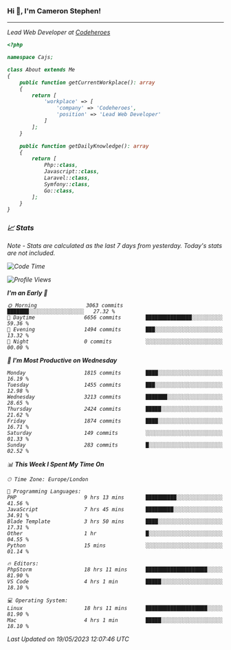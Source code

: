 ### Hi 👋, I'm Cameron Stephen!
<hr>
<p><em>Lead Web Developer at <a href="https://codeheroes.co.uk">Codeheroes</a></p>


```php
<?php

namespace Cajs;

class About extends Me
{
    public function getCurrentWorkplace(): array
    {
        return [
            'workplace' => [
                'company' => 'Codeheroes',
                'position' => 'Lead Web Developer'
            ]
        ];
    }

    public function getDailyKnowledge(): array
    {
        return [
            Php::class,
            Javascript::class,
            Laravel::class,
            Symfony::class,
            Go::class,
        ];
    }
}
```

### 📈 Stats
<p><em>Note - Stats are calculated as the last 7 days from yesterday. Today's stats are not included.</em></p>


<!--START_SECTION:waka-->
![Code Time](http://img.shields.io/badge/Code%20Time-3%2C393%20hrs%2029%20mins-blue)

![Profile Views](http://img.shields.io/badge/Profile%20Views-0-blue)

**I'm an Early 🐤** 

```text
🌞 Morning                3063 commits        ███████░░░░░░░░░░░░░░░░░░   27.32 % 
🌆 Daytime                6656 commits        ███████████████░░░░░░░░░░   59.36 % 
🌃 Evening                1494 commits        ███░░░░░░░░░░░░░░░░░░░░░░   13.32 % 
🌙 Night                  0 commits           ░░░░░░░░░░░░░░░░░░░░░░░░░   00.00 % 
```
📅 **I'm Most Productive on Wednesday** 

```text
Monday                   1815 commits        ████░░░░░░░░░░░░░░░░░░░░░   16.19 % 
Tuesday                  1455 commits        ███░░░░░░░░░░░░░░░░░░░░░░   12.98 % 
Wednesday                3213 commits        ███████░░░░░░░░░░░░░░░░░░   28.65 % 
Thursday                 2424 commits        █████░░░░░░░░░░░░░░░░░░░░   21.62 % 
Friday                   1874 commits        ████░░░░░░░░░░░░░░░░░░░░░   16.71 % 
Saturday                 149 commits         ░░░░░░░░░░░░░░░░░░░░░░░░░   01.33 % 
Sunday                   283 commits         █░░░░░░░░░░░░░░░░░░░░░░░░   02.52 % 
```


📊 **This Week I Spent My Time On** 

```text
🕑︎ Time Zone: Europe/London

💬 Programming Languages: 
PHP                      9 hrs 13 mins       ██████████░░░░░░░░░░░░░░░   41.56 % 
JavaScript               7 hrs 45 mins       █████████░░░░░░░░░░░░░░░░   34.91 % 
Blade Template           3 hrs 50 mins       ████░░░░░░░░░░░░░░░░░░░░░   17.31 % 
Other                    1 hr                █░░░░░░░░░░░░░░░░░░░░░░░░   04.55 % 
Python                   15 mins             ░░░░░░░░░░░░░░░░░░░░░░░░░   01.14 % 

🔥 Editors: 
PhpStorm                 18 hrs 11 mins      ████████████████████░░░░░   81.90 % 
VS Code                  4 hrs 1 min         █████░░░░░░░░░░░░░░░░░░░░   18.10 % 

💻 Operating System: 
Linux                    18 hrs 11 mins      ████████████████████░░░░░   81.90 % 
Mac                      4 hrs 1 min         █████░░░░░░░░░░░░░░░░░░░░   18.10 % 
```


 Last Updated on 19/05/2023 12:07:46 UTC
<!--END_SECTION:waka-->
